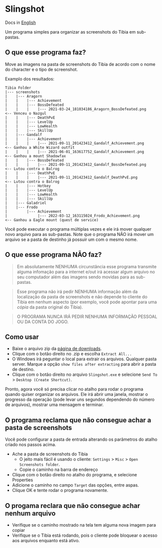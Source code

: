 # Slingshot

Docs in [English](./README.md)

Um programa simples para organizar as screenshots do Tibia em sub-pastas.

## O que esse programa faz?

Move as imagens na pasta de screenshots do Tibia de acordo com o nome do character e o tipo de screenshot.

Examplo dos resultados:

```text
Tibia Folder
|--- screenshots
|    |--- Aragorn
|    |    |--- Achievement
|    |    |--- BossDefeated
|    |    |    |--- 2021-03-24_181034186_Aragorn_BossDefeated.png       <-- Venceu o Nazgul
|    |    |--- DeathPvE
|    |    |--- LevelUp
|    |    |--- LowHealth
|    |    |--- SkillUp
|    |--- Gandalf
|    |    |--- Achievement
|    |    |    |--- 2021-09-11_201423412_Gandalf_Achievement.png        <-- Ganhou a White Wizard outfit
|    |    |    |--- 2021-06-01_163617752_Gandalf_Achievement.png        <-- Ganhou a mount Shadowfax
|    |    |--- BossDefeated
|    |    |    |--- 2021-09-11_201423412_Gandalf_BossDefeated.png       <-- Lutou contra o Balrog
|    |    |--- DeathPvE
|    |    |    |--- 2021-09-11_201423412_Gandalf_DeathPvE.png           <-- Lutou contra o Balrog
|    |    |--- Hotkey
|    |    |--- LevelUp
|    |    |--- LowHealth
|    |    |--- SkillUp
|    |--- Galadriel
|    |--- Frodo
|         |--- Achievement
|              |--- 2022-03-12_163115024_Frodo_Achievement.png          <-- Ganhou a Eagle mount (quest de service)
```

Você pode executar o programa múltiplas vezes e ele irá mover qualquer novo arquivo para as sub-pastas.
Note que o programa NÃO irá mover um arquivo se a pasta de destinho já possuir um com o mesmo nome.

## O que esse programa NÃO faz?

> Em absolutamente NENHUMA circunstância esse programa transmite alguma infomação para a internet e/out irá acessar algum arquivo no seu computador além das imagens sendo movidas para as sub-pastas.

> Esse programa não irá pedir NENHUMA informação além da localização da pasta de screenshots e não depende to cliente do Tibia em nenhum aspecto (por exemplo, você pode apontar para uma _cópia_ da pasta original do Tibia).

> O PROGRAMA NUNCA IRÁ PEDIR NENHUMA INFORMAÇÃO PESSOAL OU DA CONTA DO JOGO.

## Como usar

- Baixe o arquivo zip da [página de downloads](https://github.com/hnrqbaggio/slingshot/releases).
- Clique com o botão direito no .zip e escolha `Extract All...`
- O Windows irá peguntar o local para extrair os arquivos. Qualquer pasta server. Marque a opção `show files after extracting` para abrir a pasta de destino.
- Clique com o botão direito no arquivo `Slingshot.exe` e selecione `Send To` > `Desktop (Create Shortcut)`.

Pronto, agora você só precisa clicar no atalho para rodar o programa quando quiser organizar os arquivos.
Ele irá abrir uma janela, mostrar o progresso da operação (pode levar uns segundos dependendo do número de arquivos), mostrar uma mensagem e terminar.

## O programa reclama que não consegue achar a pasta de screenshots

Você pode configurar a pasta de entrada alterando os parâmetros do atalho criado nos passos acima.

- Ache a pasta de screenshots do Tibia
  - O jeito mais fácil é usando o cliente: `Settings` > `Misc` > `Open Screenshots folder`.
  - Copie o caminho na barra de endereço
- Clique com o botão direito no atalho do programa, e selecione Properties
- Adicione o caminho no campo `Target` das opções, entre aspas.
- Clique OK e tente rodar o programa novamente.

## O progama reclara que não consegue achar nenhum arquivo

- Verifique se o caminho mostrado na tela tem alguma nova imagem para copiar
- Verifique se o Tibia está rodando, pois o cliente pode bloquear o acesso aos arquivos enquanto está ativo.
